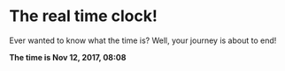 # The real time clock!

Ever wanted to know what the time is? Well, your journey is about to end!

**The time is Nov 12, 2017, 08:08**